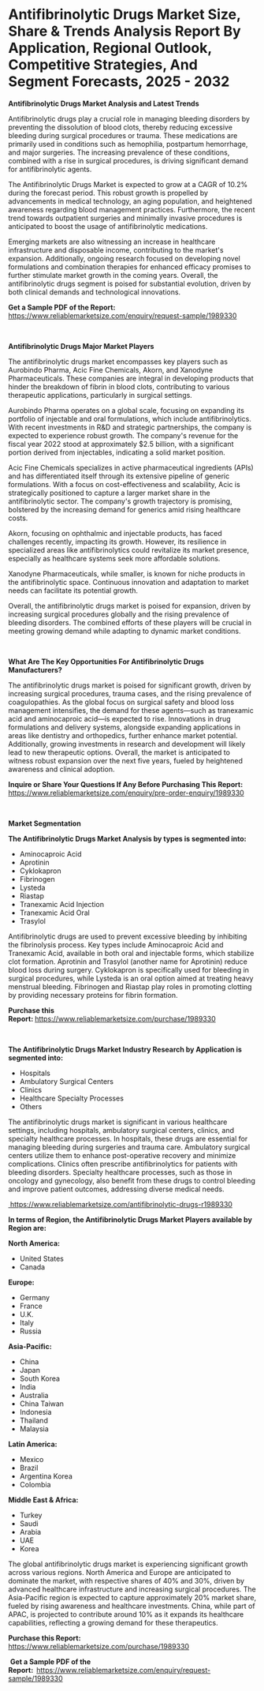 <p><h1>Antifibrinolytic Drugs Market Size, Share & Trends Analysis Report By Application, Regional Outlook, Competitive Strategies, And Segment Forecasts, 2025 - 2032</h1></p><p><strong>Antifibrinolytic Drugs Market Analysis and Latest Trends</strong></p>
<p><p>Antifibrinolytic drugs play a crucial role in managing bleeding disorders by preventing the dissolution of blood clots, thereby reducing excessive bleeding during surgical procedures or trauma. These medications are primarily used in conditions such as hemophilia, postpartum hemorrhage, and major surgeries. The increasing prevalence of these conditions, combined with a rise in surgical procedures, is driving significant demand for antifibrinolytic agents.</p><p>The Antifibrinolytic Drugs Market is expected to grow at a CAGR of 10.2% during the forecast period. This robust growth is propelled by advancements in medical technology, an aging population, and heightened awareness regarding blood management practices. Furthermore, the recent trend towards outpatient surgeries and minimally invasive procedures is anticipated to boost the usage of antifibrinolytic medications. </p><p>Emerging markets are also witnessing an increase in healthcare infrastructure and disposable income, contributing to the market's expansion. Additionally, ongoing research focused on developing novel formulations and combination therapies for enhanced efficacy promises to further stimulate market growth in the coming years. Overall, the antifibrinolytic drugs segment is poised for substantial evolution, driven by both clinical demands and technological innovations.</p></p>
<p><strong>Get a Sample PDF of the Report:&nbsp;</strong> <a href="https://www.reliablemarketsize.com/enquiry/request-sample/1989330?utm_campaign=1898&utm_medium=2&utm_source=Github&utm_content=ia&utm_term=19042025&utm_id=antifibrinolytic-drugs">https://www.reliablemarketsize.com/enquiry/request-sample/1989330</a></p>
<p>&nbsp;</p>
<p><strong>Antifibrinolytic Drugs Major Market Players</strong></p>
<p><p>The antifibrinolytic drugs market encompasses key players such as Aurobindo Pharma, Acic Fine Chemicals, Akorn, and Xanodyne Pharmaceuticals. These companies are integral in developing products that hinder the breakdown of fibrin in blood clots, contributing to various therapeutic applications, particularly in surgical settings.</p><p>Aurobindo Pharma operates on a global scale, focusing on expanding its portfolio of injectable and oral formulations, which include antifibrinolytics. With recent investments in R&D and strategic partnerships, the company is expected to experience robust growth. The company's revenue for the fiscal year 2022 stood at approximately $2.5 billion, with a significant portion derived from injectables, indicating a solid market position.</p><p>Acic Fine Chemicals specializes in active pharmaceutical ingredients (APIs) and has differentiated itself through its extensive pipeline of generic formulations. With a focus on cost-effectiveness and scalability, Acic is strategically positioned to capture a larger market share in the antifibrinolytic sector. The company's growth trajectory is promising, bolstered by the increasing demand for generics amid rising healthcare costs.</p><p>Akorn, focusing on ophthalmic and injectable products, has faced challenges recently, impacting its growth. However, its resilience in specialized areas like antifibrinolytics could revitalize its market presence, especially as healthcare systems seek more affordable solutions.</p><p>Xanodyne Pharmaceuticals, while smaller, is known for niche products in the antifibrinolytic space. Continuous innovation and adaptation to market needs can facilitate its potential growth.</p><p>Overall, the antifibrinolytic drugs market is poised for expansion, driven by increasing surgical procedures globally and the rising prevalence of bleeding disorders. The combined efforts of these players will be crucial in meeting growing demand while adapting to dynamic market conditions.</p></p>
<p>&nbsp;</p>
<p><strong>What Are The Key Opportunities For Antifibrinolytic Drugs Manufacturers?</strong></p>
<p><p>The antifibrinolytic drugs market is poised for significant growth, driven by increasing surgical procedures, trauma cases, and the rising prevalence of coagulopathies. As the global focus on surgical safety and blood loss management intensifies, the demand for these agents—such as tranexamic acid and aminocaproic acid—is expected to rise. Innovations in drug formulations and delivery systems, alongside expanding applications in areas like dentistry and orthopedics, further enhance market potential. Additionally, growing investments in research and development will likely lead to new therapeutic options. Overall, the market is anticipated to witness robust expansion over the next five years, fueled by heightened awareness and clinical adoption.</p></p>
<p><strong>Inquire or Share Your Questions If Any Before Purchasing This Report:</strong> <a href="https://www.reliablemarketsize.com/enquiry/pre-order-enquiry/1989330?utm_campaign=1898&utm_medium=2&utm_source=Github&utm_content=ia&utm_term=19042025&utm_id=antifibrinolytic-drugs">https://www.reliablemarketsize.com/enquiry/pre-order-enquiry/1989330</a></p>
<p>&nbsp;</p>
<p><strong>Market Segmentation</strong></p>
<p><strong>The Antifibrinolytic Drugs Market Analysis by types is segmented into:</strong></p>
<p><ul><li>Aminocaproic Acid</li><li>Aprotinin</li><li>Cyklokapron</li><li>Fibrinogen</li><li>Lysteda</li><li>Riastap</li><li>Tranexamic Acid Injection</li><li>Tranexamic Acid Oral</li><li>Trasylol</li></ul></p>
<p><p>Antifibrinolytic drugs are used to prevent excessive bleeding by inhibiting the fibrinolysis process. Key types include Aminocaproic Acid and Tranexamic Acid, available in both oral and injectable forms, which stabilize clot formation. Aprotinin and Trasylol (another name for Aprotinin) reduce blood loss during surgery. Cyklokapron is specifically used for bleeding in surgical procedures, while Lysteda is an oral option aimed at treating heavy menstrual bleeding. Fibrinogen and Riastap play roles in promoting clotting by providing necessary proteins for fibrin formation.</p></p>
<p><strong>Purchase this Report:&nbsp;</strong><a href="https://www.reliablemarketsize.com/purchase/1989330?utm_campaign=1898&utm_medium=2&utm_source=Github&utm_content=ia&utm_term=19042025&utm_id=antifibrinolytic-drugs">https://www.reliablemarketsize.com/purchase/1989330</a></p>
<p>&nbsp;</p>
<p><strong>The Antifibrinolytic Drugs Market Industry Research by Application is segmented into:</strong></p>
<p><ul><li>Hospitals</li><li>Ambulatory Surgical Centers</li><li>Clinics</li><li>Healthcare Specialty Processes</li><li>Others</li></ul></p>
<p><p>The antifibrinolytic drugs market is significant in various healthcare settings, including hospitals, ambulatory surgical centers, clinics, and specialty healthcare processes. In hospitals, these drugs are essential for managing bleeding during surgeries and trauma care. Ambulatory surgical centers utilize them to enhance post-operative recovery and minimize complications. Clinics often prescribe antifibrinolytics for patients with bleeding disorders. Specialty healthcare processes, such as those in oncology and gynecology, also benefit from these drugs to control bleeding and improve patient outcomes, addressing diverse medical needs.</p></p>
<p><a href="https://www.reliablemarketsize.com/antifibrinolytic-drugs-r1989330?utm_campaign=1898&utm_medium=2&utm_source=Github&utm_content=ia&utm_term=19042025&utm_id=antifibrinolytic-drugs">&nbsp;https://www.reliablemarketsize.com/antifibrinolytic-drugs-r1989330</a></p>
<p><strong>In terms of Region, the Antifibrinolytic Drugs Market Players available by Region are:</strong></p>
<p>
    <p> <strong> North America: </strong>
        <ul>
            <li>United States</li>
            <li>Canada</li>
        </ul>
        </p> 
    <p> <strong> Europe: </strong>
        <ul>
            <li>Germany</li>
            <li>France</li>
            <li>U.K.</li>
            <li>Italy</li>
            <li>Russia</li>
        </ul>
        </p> 
    <p> <strong> Asia-Pacific: </strong>
        <ul>
            <li>China</li>
            <li>Japan</li>
            <li>South Korea</li>
            <li>India</li>
            <li>Australia</li>
            <li>China Taiwan</li>
            <li>Indonesia</li>
            <li>Thailand</li>
            <li>Malaysia</li>
        </ul>
        </p> 
    <p> <strong> Latin America: </strong>
        <ul>
            <li>Mexico</li>
            <li>Brazil</li>
            <li>Argentina Korea</li>
            <li>Colombia</li>
        </ul>
        </p> 
    <p> <strong> Middle East & Africa: </strong>
        <ul>
            <li>Turkey</li>
            <li>Saudi</li>
            <li>Arabia</li>
            <li>UAE</li>
            <li>Korea</li>
        </ul>
    </p>
    </p>
<p><p>The global antifibrinolytic drugs market is experiencing significant growth across various regions. North America and Europe are anticipated to dominate the market, with respective shares of 40% and 30%, driven by advanced healthcare infrastructure and increasing surgical procedures. The Asia-Pacific region is expected to capture approximately 20% market share, fueled by rising awareness and healthcare investments. China, while part of APAC, is projected to contribute around 10% as it expands its healthcare capabilities, reflecting a growing demand for these therapeutics.</p></p>
<p><strong>Purchase this Report: </strong><a href="https://www.reliablemarketsize.com/purchase/1989330?utm_campaign=1898&utm_medium=2&utm_source=Github&utm_content=ia&utm_term=19042025&utm_id=antifibrinolytic-drugs">https://www.reliablemarketsize.com/purchase/1989330</a></p>
<p>&nbsp;<strong>Get a Sample PDF of the Report:&nbsp;&nbsp;</strong><a href="https://www.reliablemarketsize.com/enquiry/request-sample/1989330?utm_campaign=1898&utm_medium=2&utm_source=Github&utm_content=ia&utm_term=19042025&utm_id=antifibrinolytic-drugs">https://www.reliablemarketsize.com/enquiry/request-sample/1989330</a></p>
<p><strong></strong></p>
<p><p></p><p></p><p></p></p>